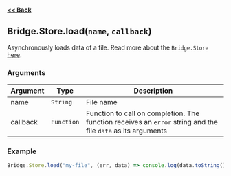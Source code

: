 #### [<< Back](https://github.com/solvedDev/bridge./blob/master/plugins/getting-started.md)
## Bridge.Store.load(```name```, ```callback```)
Asynchronously loads data of a file. Read more about the ```Bridge.Store``` [here](https://github.com/solvedDev/bridge./blob/master/plugins/bridge/Store.md).

### Arguments
| Argument | Type | Description
| --- | --- | ---
| name | ```String``` | File name
| callback | ```Function``` | Function to call on completion. The function receives an ```error``` string and the file ```data``` as its arguments

### Example

```javascript
Bridge.Store.load("my-file", (err, data) => console.log(data.toString()))
```